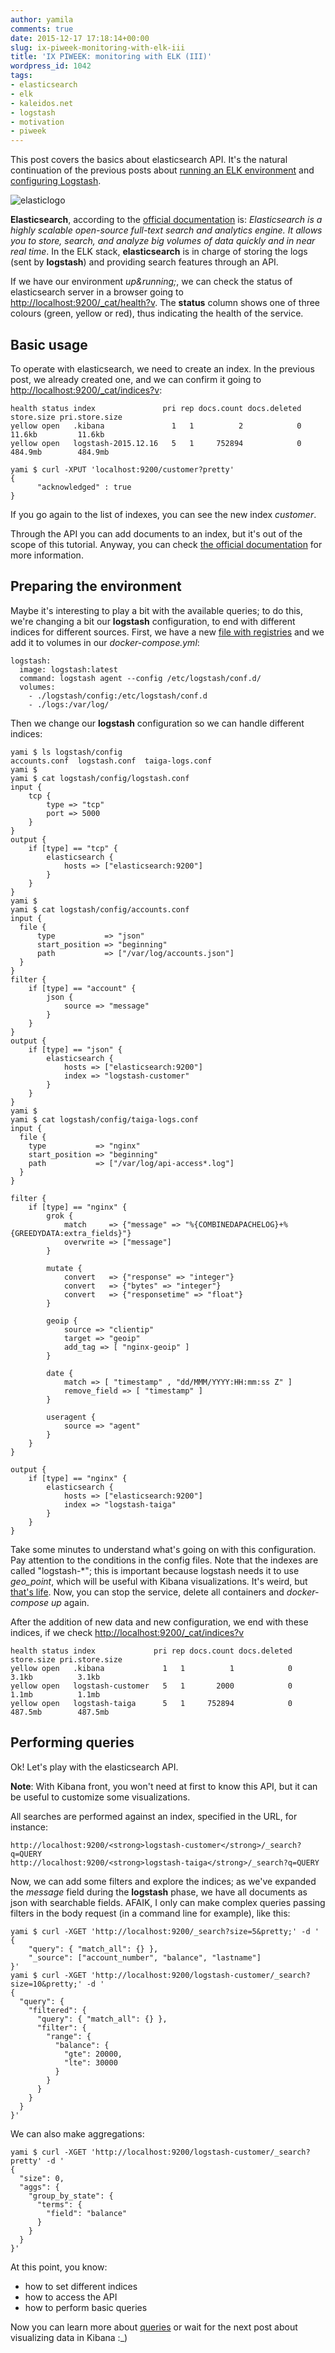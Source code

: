 ```yaml
---
author: yamila
comments: true
date: 2015-12-17 17:18:14+00:00
slug: ix-piweek-monitoring-with-elk-iii
title: 'IX PIWEEK: monitoring with ELK (III)'
wordpress_id: 1042
tags:
- elasticsearch
- elk
- kaleidos.net
- logstash
- motivation
- piweek
---
```


This post covers the basics about elasticsearch API. It's the natural continuation of the previous posts about [running an ELK environment](http://moduslaborandi.net/ix-piweek-monitoring-with-elk-i/) and [configuring Logstash](http://moduslaborandi.net/ix-piweek-monitoring-with-elk-ii/).

![elasticlogo](/images/2015/12/elasticlogo.png)

<!-- more -->

**Elasticsearch**, according to the [official documentation](https://www.elastic.co/guide/en/elasticsearch/reference/current/getting-started.html) is: _Elasticsearch is a highly scalable open-source full-text search and analytics engine. It allows you to store, search, and analyze big volumes of data quickly and in near real time_. In the ELK stack, **elasticsearch** is in charge of storing the logs (sent by **logstash**) and providing search features through an API.

If we have our environment _up&running;_, we can check the status of elasticsearch server in a browser going to [http://localhost:9200/_cat/health?v](). The **status** column shows one of three colours (green, yellow or red), thus indicating the health of the service.



## Basic usage



To operate with elasticsearch, we need to create an index. In the previous post, we already created one, and we can confirm it going to [http://localhost:9200/_cat/indices?v]():



    health status index               pri rep docs.count docs.deleted store.size pri.store.size
    yellow open   .kibana               1   1          2            0     11.6kb         11.6kb
    yellow open   logstash-2015.12.16   5   1     752894            0    484.9mb        484.9mb

    yami $ curl -XPUT 'localhost:9200/customer?pretty'
    {
          "acknowledged" : true
    }



If you go again to the list of indexes, you can see the new index _customer_.

Through the API you can add documents to an index, but it's out of the scope of this tutorial. Anyway, you can check [the official documentation](https://www.elastic.co/guide/en/elasticsearch/reference/current/_index_and_query_a_document.html) for more information.



## Preparing the environment



Maybe it's interesting to play a bit with the available queries; to do this, we're changing a bit our **logstash** configuration, to end with different indices for different sources. First, we have a new [file with registries](https://raw.githubusercontent.com/bly2k/files/master/accounts.zip) and we add it to volumes in our _docker-compose.yml_:



    logstash:
      image: logstash:latest
      command: logstash agent --config /etc/logstash/conf.d/
      volumes:
        - ./logstash/config:/etc/logstash/conf.d
        - ./logs:/var/log/




Then we change our **logstash** configuration so we can handle different indices:



    yami $ ls logstash/config
    accounts.conf  logstash.conf  taiga-logs.conf
    yami $
    yami $ cat logstash/config/logstash.conf
    input {
        tcp {
            type => "tcp"
            port => 5000
        }
    }
    output {
        if [type] == "tcp" {
            elasticsearch {
                hosts => ["elasticsearch:9200"]
            }
        }
    }
    yami $
    yami $ cat logstash/config/accounts.conf
    input {
      file {
          type           => "json"
          start_position => "beginning"
          path           => ["/var/log/accounts.json"]
      }
    }
    filter {
        if [type] == "account" {
            json {
                source => "message"
            }
        }
    }
    output {
        if [type] == "json" {
            elasticsearch {
                hosts => ["elasticsearch:9200"]
                index => "logstash-customer"
            }
        }
    }
    yami $
    yami $ cat logstash/config/taiga-logs.conf
    input {
      file {
        type           => "nginx"
        start_position => "beginning"
        path           => ["/var/log/api-access*.log"]
      }
    }

    filter {
        if [type] == "nginx" {
            grok {
                match     => {"message" => "%{COMBINEDAPACHELOG}+%{GREEDYDATA:extra_fields}"}
                overwrite => ["message"]
            }

            mutate {
                convert   => {"response" => "integer"}
                convert   => {"bytes" => "integer"}
                convert   => {"responsetime" => "float"}
            }

            geoip {
                source => "clientip"
                target => "geoip"
                add_tag => [ "nginx-geoip" ]
            }

            date {
                match => [ "timestamp" , "dd/MMM/YYYY:HH:mm:ss Z" ]
                remove_field => [ "timestamp" ]
            }

            useragent {
                source => "agent"
            }
        }
    }

    output {
        if [type] == "nginx" {
            elasticsearch {
                hosts => ["elasticsearch:9200"]
                index => "logstash-taiga"
            }
        }
    }



Take some minutes to understand what's going on with this configuration. Pay attention to the conditions in the config files. Note that the indexes are called "logstash-*"; this is important because logstash needs it to use _geo_point_, which will be useful with Kibana visualizations. It's weird, but [that's life](https://github.com/elastic/logstash/issues/3137). Now, you can stop the service, delete all containers and _docker-compose up_ again.

After the addition of new data and new configuration, we end with these indices, if we check [http://localhost:9200/_cat/indices?v]()



    health status index             pri rep docs.count docs.deleted store.size pri.store.size
    yellow open   .kibana             1   1          1            0      3.1kb          3.1kb
    yellow open   logstash-customer   5   1       2000            0      1.1mb          1.1mb
    yellow open   logstash-taiga      5   1     752894            0    487.5mb        487.5mb






## Performing queries



Ok! Let's play with the elasticsearch API.

**Note**: With Kibana front, you won't need at first to know this API, but it can be useful to customize some visualizations.

All searches are performed against an index, specified in the URL, for instance:



    http://localhost:9200/<strong>logstash-customer</strong>/_search?q=QUERY
    http://localhost:9200/<strong>logstash-taiga</strong>/_search?q=QUERY




Now, we can add some filters and explore the indices; as we've expanded the _message_ field during the **logstash** phase, we have all documents as json with searchable fields. AFAIK, I only can make complex queries passing filters in the body request (in a command line for example), like this:



    yami $ curl -XGET 'http://localhost:9200/_search?size=5&pretty;' -d '
    {
        "query": { "match_all": {} },
        "_source": ["account_number", "balance", "lastname"]
    }'
    yami $ curl -XGET 'http://localhost:9200/logstash-customer/_search?size=10&pretty;' -d '
    {
      "query": {
        "filtered": {
          "query": { "match_all": {} },
          "filter": {
            "range": {
              "balance": {
                "gte": 20000,
                "lte": 30000
              }
            }
          }
        }
      }
    }'




We can also make aggregations:



    yami $ curl -XGET 'http://localhost:9200/logstash-customer/_search?pretty' -d '
    {
      "size": 0,
      "aggs": {
        "group_by_state": {
          "terms": {
            "field": "balance"
          }
        }
      }
    }'




At this point, you know:

* how to set different indices
* how to access the API
* how to perform basic queries

Now you can learn more about [queries](https://www.elastic.co/guide/en/elasticsearch/reference/1.4/search.html) or wait for the next post about visualizing data in Kibana :_)



